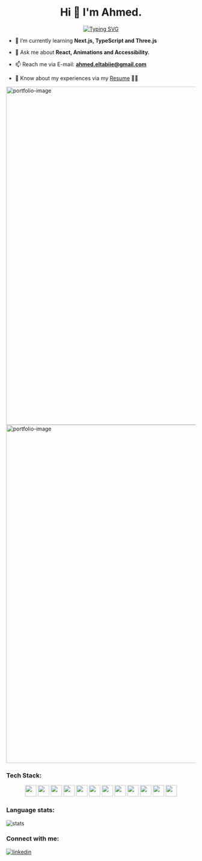 <h1 align="center">Hi 👋 I'm Ahmed.</h1>

<div align="center">
  
[![Typing SVG](https://readme-typing-svg.demolab.com?font=Orbitron&weight=600&size=24&duration=5000&pause=500&color=F7D433&center=true&vCenter=true&width=435&lines=Front-End+Developer+%F0%9F%92%BB)](https://git.io/typing-svg)
  
</div>

- 🌱 I’m currently learning **Next.js, TypeScript and Three.js**

- 💬 Ask me about **React, Animations and Accessibility.**

- 📫 Reach me via E-mail: **ahmed.eltabiie@gmail.com**

- 📄 Know about my experiences via my <a href="https://drive.google.com/file/d/1Je9Z3IWT-wX8E4ISm6FryKikcFFM-R6Q/view" target="_blank" rel="noopener noreferrer">Resume</a> 👨‍💻
  
<img src="https://drive.google.com/uc?id=12sCwoEGpzHzMUd93eNfUHAiQYRT77SXt" alt="portfolio-image" width="900">
<img src="https://drive.google.com/uc?id=16UIkRA7SlxXSj0YX-l5J20Ywq3aX2QYY" alt="portfolio-image" width="900">

<h3 align="left">Tech Stack:</h3>
<p align="center">
<img src="https://img.shields.io/badge/-HTML-E34F26?logo=html5&logoColor=black&labelColor=#E34F26" height="30" />
<img src="https://img.shields.io/badge/-CSS-1572B6?logo=css3&logoColor=black&labelColor=#1572B6" height="30" />
<img src="https://img.shields.io/badge/-JavaScript-F7DF1E?logo=javascript&logoColor=black&labelColor=#F7DF1E" height="30" />
<img src="https://img.shields.io/badge/-TypeScript-007ACC?logo=typescript&logoColor=black&labelColor=#007ACC" height="30" />
<img src="https://img.shields.io/badge/-React-61DAFB?logo=react&logoColor=black&labelColor=#61DAFB" height="30" />
<img src="https://img.shields.io/badge/-Next.js-000000?logo=next.js&logoColor=white&labelColor=#000000" height="30" />
<img src="https://img.shields.io/badge/-React_Query-FF4154?logo=react-query&logoColor=black&labelColor=#FF4154" height="30" />
<img src="https://img.shields.io/badge/-Styled_Components-DB7093?logo=styled-components&logoColor=black&labelColor=#DB7093" height="30" />
<img src="https://img.shields.io/badge/-Tailwind_CSS-38B2AC?logo=tailwind-css&logoColor=black&labelColor=#38B2AC" height="30" />
<img src="https://img.shields.io/badge/-Sass-CC6699?logo=sass&logoColor=black&labelColor=#CC6699" height="30" />
<img src="https://img.shields.io/badge/-Vite-646CFF?logo=vite&logoColor=black&labelColor=#646CFF" height="30" />
<img src="https://img.shields.io/badge/-Three.js-000000?logo=three.js&logoColor=white&labelColor=#000000" height="30" />
</p>

<h3 align="left">Language stats:</h3>
<p align="left">
    <img align="center" src="https://github-readme-stats.vercel.app/api/top-langs?username=eltab3e&show_icons=true&theme=dark&title_color=ffffff&locale=en&layout=compact" alt="stats" />
</p>

<h3 align="left">Connect with me:</h3>
<a href="https://www.linkedin.com/in/aeltabie/" target="blank">
    <img align="center" src="https://img.icons8.com/fluent/48/linkedin.png" alt="linkedin"/>
</a>
